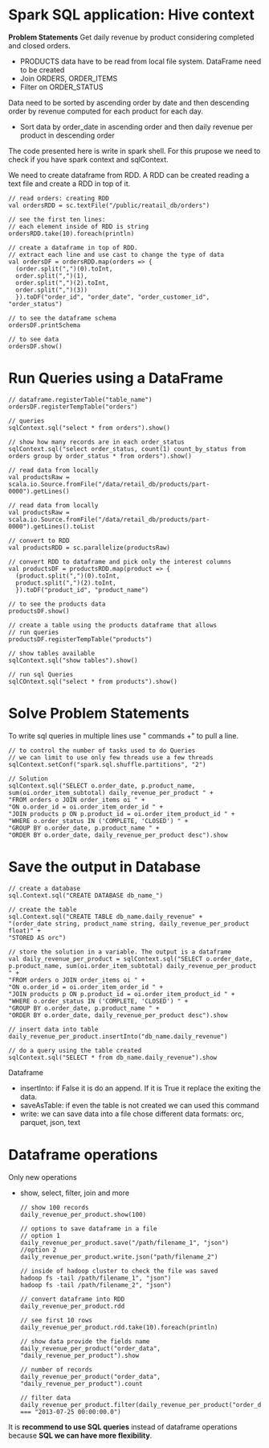 # Spark SQL application: Hive context

**Problem Statements**
Get daily revenue by product considering completed and closed orders.
  - PRODUCTS data have to be read from local file system. DataFrame need to be created
  - Join ORDERS, ORDER_ITEMS
  - Filter on ORDER_STATUS

Data need to be sorted by ascending order by date and then descending order by
revenue computed for each product for each day.
  - Sort data by order_date in ascending order and then daily revenue per product
  in descending order

The code presented here is write in spark shell. For this prupose we need to check
if you have spark context and sqlContext.

We need to create dataframe from RDD. A RDD can be created reading a text file and
 create a RDD in top of it.

    // read orders: creating RDD
    val ordersRDD = sc.textFile("/public/reatail_db/orders")

    // see the first ten lines:
    // each element inside of RDD is string
    ordersRDD.take(10).foreach(println)

    // create a dataframe in top of RDD.
    // extract each line and use cast to change the type of data
    val ordersDF = ordersRDD.map(orders => {
      (order.split(",")(0).toInt,
      order.split(",")(1),
      order.split(",")(2).toInt,
      order.split(",")(3))
      }).toDF("order_id", "order_date", "order_customer_id", "order_status")

    // to see the dataframe schema
    ordersDF.printSchema

    // to see data
    ordersDF.show()


# Run Queries using a DataFrame

    // dataframe.registerTable("table_name")
    ordersDF.registerTempTable("orders")

    // queries
    sqlContext.sql("select * from orders").show()

    // show how many records are in each order_status
    sqlContext.sql("select order_status, count(1) count_by_status from orders group by order_status * from orders").show()

    // read data from locally
    val productsRaw = scala.io.Source.fromFile("/data/retail_db/products/part-0000").getLines()

    // read data from locally
    val productsRaw = scala.io.Source.fromFile("/data/retail_db/products/part-0000").getLines().toList

    // convert to RDD
    val productsRDD = sc.parallelize(productsRaw)

    // convert RDD to dataframe and pick only the interest columns
    val productsDF = productsRDD.map(product => {
      (product.split(",")(0).toInt,
      product.split(",")(2).toInt,
      }).toDF("product_id", "product_name")

    // to see the products data
    productsDF.show()

    // create a table using the products dataframe that allows
    // run queries
    productsDF.registerTempTable("products")

    // show tables available
    sqlContext.sql("show tables").show()  

    // run sql Queries
    sqlCOntext.sql("select * from products").show()

# Solve Problem Statements

To write sql queries in multiple lines use " commands +" to pull a line.

    // to control the number of tasks used to do Queries
    // we can limit to use only few threads use a few threads
    sqlContext.setConf("spark.sql.shuffle.partitions", "2")

    // Solution
    sqlContext.sql("SELECT o.order_date, p.product_name, sum(oi.order_item_subtotal) daily_revenue_per_product " +
    "FROM orders o JOIN order_items oi " +
    "ON o.order_id = oi.order_item_order_id " +
    "JOIN products p ON p.product_id = oi.order_item_product_id " +
    "WHERE o.order_status IN ('COMPLETE, 'CLOSED') " +
    "GROUP BY o.order_date, p.product_name " +
    "ORDER BY o.order_date, daily_revenue_per_product desc").show

# Save the output in Database

    // create a database
    sql.Context.sql("CREATE DATABASE db_name_")

    // create the table
    sql.Context.sql("CREATE TABLE db_name.daily_revenue" +
    "(order_date string, product_name string, daily_revenue_per_product float)" +
    "STORED AS orc")

    // store the solution in a variable. The output is a dataframe
    val daily_revenue_per_product = sqlContext.sql("SELECT o.order_date, p.product_name, sum(oi.order_item_subtotal) daily_revenue_per_product " +
    "FROM orders o JOIN order_items oi " +
    "ON o.order_id = oi.order_item_order_id " +
    "JOIN products p ON p.product_id = oi.order_item_product_id " +
    "WHERE o.order_status IN ('COMPLETE, 'CLOSED') " +
    "GROUP BY o.order_date, p.product_name " +
    "ORDER BY o.order_date, daily_revenue_per_product desc").show

    // insert data into table
    daily_revenue_per_product.insertInto("db_name.daily_revenue")

    // do a query using the table created
    sqlContext.sql("SELECT * from db_name.daily_revenue").show

Dataframe
- insertInto: if False it is do an append. If it is True it replace the exiting the data.
- saveAsTable: if even the table is not created we can used this command
- write: we can save data into a file chose different data formats: orc, parquet, json, text


# Dataframe operations

Only new operations
- show, select, filter, join and more

      // show 100 records
      daily_revenue_per_product.show(100)

      // options to save dataframe in a file
      // option 1
      daily_revenue_per_product.save("/path/filename_1", "json")
      //option 2
      daily_revenue_per_product.write.json("path/filename_2")

      // inside of hadoop cluster to check the file was saved
      hadoop fs -tail /path/filename_1", "json")
      hadoop fs -tail /path/filename_2", "json")

      // convert dataframe into RDD
      daily_revenue_per_product.rdd

      // see first 10 rows
      daily_revenue_per_product.rdd.take(10).foreach(println)

      // show data provide the fields name
      daily_revenue_per_product("order_data", "daily_revenue_per_product").show

      // number of records
      daily_revenue_per_product("order_data", "daily_revenue_per_product").count

      // filter data
      daily_revenue_per_product.filter(daily_revenue_per_product("order_date") === "2013-07-25 00:00:00.0")


It is **recommend to use SQL queries** instead of dataframe operations because **SQL we can have more flexibility**.
